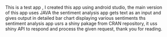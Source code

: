 This is a test app , I created this app using android studio, the main version of this app uses JAVA
the sentiment analysis app gets text as an input and gives output in detailed bar chart displaying various sentiments
ths sentiment analysis app usrs a shiny pakage from CRAN repository, it uss shiny API to respond and process the given request,
thank you for reading.
